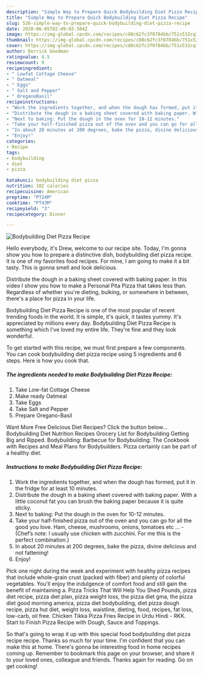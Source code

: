 ```yaml
---
description: "Simple Way to Prepare Quick Bodybuilding Diet Pizza Recipe"
title: "Simple Way to Prepare Quick Bodybuilding Diet Pizza Recipe"
slug: 526-simple-way-to-prepare-quick-bodybuilding-diet-pizza-recipe
date: 2020-06-05T02:49:03.504Z
image: https://img-global.cpcdn.com/recipes/c88c62fc3f0784bb/751x532cq70/bodybuilding-diet-pizza-recipe-recipe-main-photo.jpg
thumbnail: https://img-global.cpcdn.com/recipes/c88c62fc3f0784bb/751x532cq70/bodybuilding-diet-pizza-recipe-recipe-main-photo.jpg
cover: https://img-global.cpcdn.com/recipes/c88c62fc3f0784bb/751x532cq70/bodybuilding-diet-pizza-recipe-recipe-main-photo.jpg
author: Derrick Goodman
ratingvalue: 4.5
reviewcount: 9
recipeingredient:
- " Lowfat Cottage Cheese"
- " Oatmeal"
- " Eggs"
- " Salt and Pepper"
- " OreganoBasil"
recipeinstructions:
- "Work the ingredients together, and when the dough has formed, put it in the fridge for at least 10 minutes."
- "Distribute the dough in a baking sheet covered with baking paper. With a little coconut fat you can brush the baking paper because it is quite sticky."
- "Next to baking: Put the dough in the oven for 10-12 minutes."
- "Take your half-finished pizza out of the oven and you can go for all the good you love. Ham, cheese, mushrooms, onions, tomatoes etc … (Chef’s note: I usually use chicken with zucchini. For me this is the perfect combination.)"
- "In about 20 minutes at 200 degrees, bake the pizza, divine delicious and not fattening!"
- "Enjoy!"
categories:
- Recipe
tags:
- bodybuilding
- diet
- pizza

katakunci: bodybuilding diet pizza 
nutrition: 102 calories
recipecuisine: American
preptime: "PT24M"
cooktime: "PT43M"
recipeyield: "3"
recipecategory: Dinner

---
```



![Bodybuilding Diet Pizza Recipe](https://img-global.cpcdn.com/recipes/c88c62fc3f0784bb/751x532cq70/bodybuilding-diet-pizza-recipe-recipe-main-photo.jpg)

Hello everybody, it's Drew, welcome to our recipe site. Today, I'm gonna show you how to prepare a distinctive dish, bodybuilding diet pizza recipe. It is one of my favorites food recipes. For mine, I am going to make it a bit tasty. This is gonna smell and look delicious.

Distribute the dough in a baking sheet covered with baking paper. In this video I show you how to make a Personal Pita Pizza that takes less than. Regardless of whether you&#39;re dieting, bulking, or somewhere in between, there&#39;s a place for pizza in your life.

Bodybuilding Diet Pizza Recipe is one of the most popular of recent trending foods in the world. It is simple, it's quick, it tastes yummy. It's appreciated by millions every day. Bodybuilding Diet Pizza Recipe is something which I've loved my entire life. They're fine and they look wonderful.


To get started with this recipe, we must first prepare a few components. You can cook bodybuilding diet pizza recipe using 5 ingredients and 6 steps. Here is how you cook that.

<!--inarticleads1-->

##### The ingredients needed to make Bodybuilding Diet Pizza Recipe:

1. Take  Low-fat Cottage Cheese
1. Make ready  Oatmeal
1. Take  Eggs
1. Take  Salt and Pepper
1. Prepare  Oregano-Basil


Want More Free Delicious Diet Recipes? Click the button below… Bodybuilding Diet Nutrition Recipes Grocery List for Bodybuilding Getting Big and Ripped. Bodybuilding: Barbecue for Bodybuilding: The Cookbook with Recipes and Meal Plans for Bodybuilders. Pizza certainly can be part of a healthy diet. 

<!--inarticleads2-->

##### Instructions to make Bodybuilding Diet Pizza Recipe:

1. Work the ingredients together, and when the dough has formed, put it in the fridge for at least 10 minutes.
1. Distribute the dough in a baking sheet covered with baking paper. With a little coconut fat you can brush the baking paper because it is quite sticky.
1. Next to baking: Put the dough in the oven for 10-12 minutes.
1. Take your half-finished pizza out of the oven and you can go for all the good you love. Ham, cheese, mushrooms, onions, tomatoes etc … - (Chef’s note: I usually use chicken with zucchini. For me this is the perfect combination.)
1. In about 20 minutes at 200 degrees, bake the pizza, divine delicious and not fattening!
1. Enjoy!


Pick one night during the week and experiment with healthy pizza recipes that include whole-grain crust (packed with fiber) and plenty of colorful vegetables. You&#39;ll enjoy the indulgence of comfort food and still gain the benefit of maintaining a. Pizza Tricks That Will Help You Shed Pounds, pizza diet recipe, pizza diet plan, pizza weight loss, the pizza diet gma, the pizza diet good morning america, pizza diet bodybuilding, diet pizza dough recipe, pizza hut diet, weight loss, waistline, dieting, food, recipes, fat loss, low-carb, oil free. Chicken Tikka Pizza Fries Recipe in Urdu Hindi - RKK. Start to Finish Pizza Recipe with Dough, Sauce and Toppings. 

So that's going to wrap it up with this special food bodybuilding diet pizza recipe recipe. Thanks so much for your time. I'm confident that you can make this at home. There's gonna be interesting food in home recipes coming up. Remember to bookmark this page on your browser, and share it to your loved ones, colleague and friends. Thanks again for reading. Go on get cooking!

